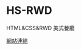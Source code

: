 # HS-RWD

<p>HTML&CSS&RWD 美式餐廳</p>

<p><a href="https://calvin-edoc.github.io/HS-RWD/" rel="nofollow">網站連結</a></p>
